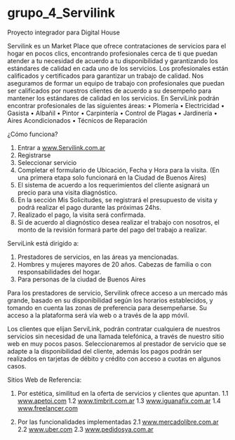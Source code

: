 # grupo_4_Servilink
Proyecto integrador para Digital House

Servilink es un Market Place que ofrece contrataciones de servicios para el hogar en pocos clics, encontrando profesionales cerca de ti que puedan atender a tu necesidad de acuerdo a tu disponibilidad y garantizando los estándares de calidad en cada uno de los servicios. 
Los profesionales están calificados y certificados para garantizar un trabajo de calidad. Nos aseguramos de formar un equipo de trabajo con profesionales que puedan ser calificados por nuestros clientes de acuerdo a su desempeño para mantener los estándares de calidad en los servicios. 
En ServiLink podrán encontrar profesionales de las siguientes áreas:
  •	Plomería 
  •	Electricidad
  •	Gasista
  •	Albañil
  •	Pintor
  •	Carpintería 
  •	Control de Plagas
  •	Jardinería 
  •	Aires Acondicionados
  •	Técnicos de Reparación

¿Cómo funciona?
1.	Entrar a www.Servilink.com.ar
2.	Registrarse 
3.	Seleccionar servicio
4.	Completar el formulario de Ubicación, Fecha y Hora para la visita. (En una primera etapa solo funcionará en la Ciudad de Buenos Aires)
5.	El sistema de acuerdo a los requerimientos del cliente asignará un precio para una visita diagnóstico. 
6.	En la sección Mis Solicitudes, se registrará el presupuesto de visita y podrá realizar el pago durante las próximas 24hs. 
7.	Realizado el pago, la visita será confirmada.
8.	Si de acuerdo al diagnóstico desea realizar el trabajo con nosotros, el monto de la revisión formará parte del pago del trabajo a realizar.

ServiLink está dirigido a:
1.  Prestadores de servicios, en las áreas ya mencionadas.
2.  Hombres y mujeres mayores de 20 años. Cabezas de familia o con responsabilidades del hogar.
3. 	Para personas de la ciudad de Buenos Aires

Para los prestadores de servicio, Servilink ofrece acceso a un mercado más grande, basado en su disponibilidad según los horarios establecidos, y tomando en cuenta las zonas de preferencia para desempeñarse. 
Su acceso a la plataforma será vía web o a través de la app móvil.

Los clientes que elijan ServiLink, podrán contratar cualquiera de nuestros servicios sin necesidad de una llamada telefónica, a través de nuestro sitio web en muy pocos pasos. Seleccionaremos al prestador de servicio que se adapte a la disponibilidad del cliente, además los pagos podrán ser realizados en tarjetas de débito y crédito con acceso a cuotas en algunos casos. 


Sitios Web de Referencia: 
1.  Por estética, similitud en la oferta de servicios y clientes que apuntan.
  1.1 www.apetoi.com
  1.2 www.timbrit.com.ar 
  1.3 www.iguanafix.com.ar
  1.4 www.freelancer.com

2.  Por las funcionalidades implementadas
  2.1 www.mercadolibre.com.ar
  2.2 www.uber.com
  2.3 www.pedidosya.com.ar


